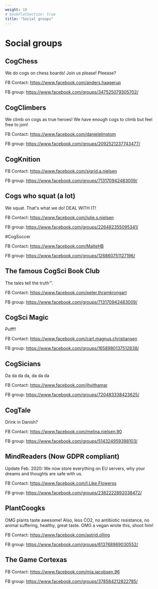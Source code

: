 ```yaml
---
weight: 10
# bookFlatSection: true
title: "Social groups"
---
```


# Social groups

## CogChess

We do cogs on chess boards! Join us please! Pleease?

FB Contact: https://www.facebook.com/anders.haagerup 

FB group: https://www.facebook.com/groups/347525079305702/

## CogClimbers

We climb on cogs as true heroes! We have enough cogs to climb but feel free to join!

FB Contact: https://www.facebook.com/danielelmstom

FB group: https://www.facebook.com/groups/2092521237743477/

## CogKnition

FB Contact: https://www.facebook.com/sigrid.a.nielsen

FB group: https://www.facebook.com/groups/713170942483009/


## Cogs who squat (a lot)

We squat. That's what we do! DEAL WITH IT!

FB Contact: https://www.facebook.com/julie.s.nielsen 

FB group: https://www.facebook.com/groups/226482355095341/ 

#CogSoccer

FB Contact: https://www.facebook.com/MalteHB

FB group: https://www.facebook.com/groups/126860751127196/

## The famous CogSci Book Club

The tales tell the truth&trade;.

FB Contact: https://www.facebook.com/peter.thramkrongart 

FB group: https://www.facebook.com/groups/713170942483009/

## CogSci Magic

Pufff!

FB Contact: https://www.facebook.com/carl.magnus.christiansen

FB group: https://www.facebook.com/groups/1658980137512838/ 

## CogSicians

Da da da da, da da da

FB Contact: https://www.facebook.com/jhvithamar

FB group: https://www.facebook.com/groups/720483338423625/

## CogTale

Drink in Danish?

FB Contact: https://www.facebook.com/melina.nielsen.90

FB group: https://www.facebook.com/groups/514324959398103/

## MindReaders (Now GDPR compliant)

Update Feb. 2020: We now store everything on EU servers, why your dreams and thoughts are safe with us.

FB Contact: https://www.facebook.com/I.Like.Flowerss 

FB group: https://www.facebook.com/groups/2382222892038472/ 


## PlantCoogks

OMG plants taste awesome! Also, less CO2, no antibiotic resistance, no animal suffering, healthy, great taste. OMG a vegan wrote this, shoot him!

FB Contact: https://www.facebook.com/astrid.olling 

FB group: https://www.facebook.com/groups/613768969030552/ 

## The Game Cortexas

FB Contact: https://www.facebook.com/mia.jacobsen.96 

FB group: https://www.facebook.com/groups/378584212822785/

